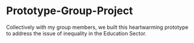 # Prototype-Group-Project
Collectively with my group members, we built this heartwarming prototype to address the issue of inequality in the Education Sector.
